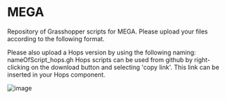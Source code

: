 # MEGA
Repository of Grasshopper scripts for MEGA. Please upload your files according to the following format.

Please also upload a Hops version by using the following naming: nameOfScript_hops.gh
Hops scripts can be used from github by right-clicking on the download button and selecting 'copy link'.
This link can be inserted in your Hops component.

![image](https://user-images.githubusercontent.com/78602469/165973196-dd1e3759-9b6e-4ef0-8238-0b692b3b0ed2.png)
